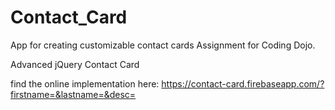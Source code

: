 # Contact_Card
App for creating customizable contact cards
Assignment for Coding Dojo.

Advanced jQuery Contact Card

find the online implementation here: https://contact-card.firebaseapp.com/?firstname=&lastname=&desc=
